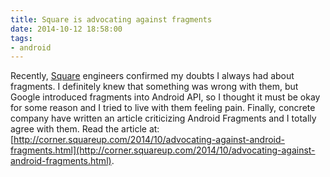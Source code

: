 ```yaml
---
title: Square is advocating against fragments
date: 2014-10-12 18:58:00
tags:
- android
---
```


Recently, [Square](http://squareup.com) engineers confirmed my doubts I always had about fragments. I definitely knew that something was wrong with them, but Google introduced fragments into Android API, so I thought it must be okay for some reason and I tried to live with them feeling pain. Finally, concrete company have written an article criticizing Android Fragments and I totally agree with them. Read the article at: [http://corner.squareup.com/2014/10/advocating-against-android-fragments.html](http://corner.squareup.com/2014/10/advocating-against-android-fragments.html).